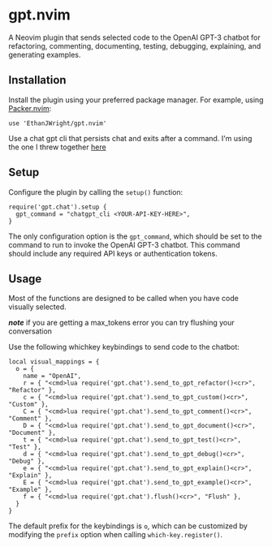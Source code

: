 gpt.nvim
===============

A Neovim plugin that sends selected code to the OpenAI GPT-3 chatbot for refactoring, commenting, documenting, testing, debugging, explaining, and generating examples.

Installation
------------

Install the plugin using your preferred package manager. For example, using [Packer.nvim](https://github.com/wbthomason/packer.nvim):

    use 'EthanJWright/gpt.nvim'

Use a chat gpt cli that persists chat and exits after a command. I'm using the
one I threw together [here](https://github.com/EthanJWright/gptCLI)

Setup
-----

Configure the plugin by calling the `setup()` function:

    require('gpt.chat').setup {
      gpt_command = "chatgpt_cli <YOUR-API-KEY-HERE>",
    }

The only configuration option is the `gpt_command`, which should be set to the command to run to invoke the OpenAI GPT-3 chatbot. This command should include any required API keys or authentication tokens.

Usage
-----

Most of the functions are designed to be called when you have code visually
selected.

***note*** if you are getting a max_tokens error you can try flushing your
conversation

Use the following whichkey keybindings to send code to the chatbot:

    local visual_mappings = {
      o = {
        name = "OpenAI",
        r = { "<cmd>lua require('gpt.chat').send_to_gpt_refactor()<cr>", "Refactor" },
        c = { "<cmd>lua require('gpt.chat').send_to_gpt_custom()<cr>", "Custom" },
        C = { "<cmd>lua require('gpt.chat').send_to_gpt_comment()<cr>", "Comment" },
        D = { "<cmd>lua require('gpt.chat').send_to_gpt_document()<cr>", "Document" },
        t = { "<cmd>lua require('gpt.chat').send_to_gpt_test()<cr>", "Test" },
        d = { "<cmd>lua require('gpt.chat').send_to_gpt_debug()<cr>", "Debug" },
        e = { "<cmd>lua require('gpt.chat').send_to_gpt_explain()<cr>", "Explain" },
        E = { "<cmd>lua require('gpt.chat').send_to_gpt_example()<cr>", "Example" },
        f = { "<cmd>lua require('gpt.chat').flush()<cr>", "Flush" },
      }
    }

The default prefix for the keybindings is `o`, which can be customized by modifying the `prefix` option when calling `which-key.register()`.
